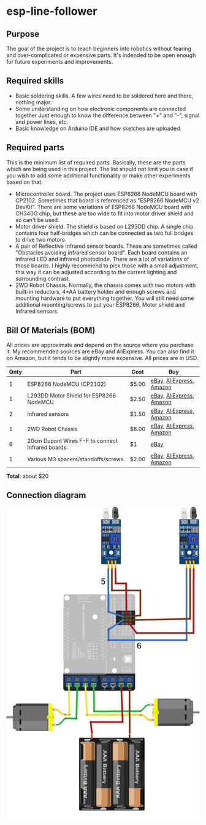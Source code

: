 # esp-line-follower
## Purpose
The goal of the project is to teach beginners into robotics without fearing and over-complicated or expensive parts.
It's indended to be open enough for future experiments and improvements.

## Required skills
* Basic soldering skills.
  A few wires need to be soldered here and there, nothing major.
* Some understanding on how electronic components are connected together
  Just enough to know the difference between "+" and "-", signal and power lines, etc.
* Basic knowledge on Arduino IDE and how sketches are uploaded.

## Required parts
This is the minimum list of required parts. Basically, these are the parts which are being used in this project.
The list should not limit you in case if you wish to add some additional functionality or make other experiments based on that.
* Microcontroller board.
  The project uses ESP8266 NodeMCU board with CP2102. Sometimes that board is referenced as "ESP8266 NodeMCU v2 DevKit".
  There are some variations of ESP8266 NodeMCU board with CH340G chip, but these are too wide to fit into motor driver shield and so can't be used.
* Motor driver shield.
  The shield is based on L293DD chip. A single chip contains four half-bridges which can be connected as two full bridges to drive two motors.
* A pair of Reflective Infrared sensor boards.
  These are sometimes called "Obstacles avoiding infrared sensor board". Each board contains an infrared LED and infrared photodiode.
  There are a lot of variations of those boards. I highly recommend to pick those with a small adjustment, this way it can be adjusted according to the current lighting and surrounding contrast.
* 2WD Robot Chassis.
  Normally, the chassis comes with two motors with built-in reductors, 4*AA battery holder and enough screws and mounting hardware to put everything together. You will still need some additional mounting/screws to put your ESP8266, Motor shield and Infrared sensors.

## Bill Of Materials (BOM)
All prices are approximate and depend on the source where you purchase it. My recommended sources are eBay and AliExpress. You can also find it on Amazon, but it tends to be slightly more expensive. All prices are in USD.

Qnty | Part | Cost | Buy
-- | - | - | -
1 | ESP8266 NodeMCU (CP2102) | $5.00 | [eBay](https://www.ebay.com/itm/183659209296), [AliExpress](https://www.aliexpress.com/item/32716698412.html), [Amazon](https://www.amazon.com/ESP8266-microcontroller-NodeMCU-WiFi-CP2102/dp/B071WRD25D/ref=sr_1_1?keywords=B071WRD25D&qid=1568748259&s=gateway&sr=8-1)
1 | L293DD Motor Shield for ESP8266 NodeMCU | $2.50 | [eBay](https://www.ebay.com/itm/123883947048), [AliExpress](https://www.aliexpress.com/item/32870926299.html), [Amazon](https://www.amazon.com/BeediY-NodeMCU-ESP-12E-ESP8266-Control/dp/B07QVCMM5B/ref=sr_1_1?keywords=B07QVCMM5B&qid=1568748516&s=gateway&sr=8-1)
2 | Infrared sensors | $1.50 | [eBay](https://www.ebay.com/itm/132461910910), [AliExpress](https://www.aliexpress.com/item/4000028730932.html), [Amazon](https://www.amazon.com/HiLetgo-Infrared-Avoidance-Reflective-Photoelectric/dp/B07W97H2WS/ref=sr_1_1?keywords=B07W97H2WS&qid=1568748581&s=gateway&sr=8-1)
1 | 2WD Robot Chassis | $8.00 | [eBay](https://www.ebay.com/itm/263825340577), [AliExpress](https://www.aliexpress.com/item/32766175672.html), [Amazon](https://www.amazon.com/SainSmart-Smart-Chassis-Tracing-Encoder/dp/B072N7QNV9/ref=sr_1_1?keywords=B072N7QNV9&qid=1568748118&s=gateway&sr=8-1)
6 | 20cm Dupont Wires F-F to connect Infrared boards | $1 | [eBay](https://www.ebay.com/itm/302547527164)
1 | Various M3 spacers/standoffs/screws | $2.00 | [eBay](https://www.ebay.com/itm/253323075671), [AliExpress](https://www.aliexpress.com/item/32799855557.html), [Amazon](https://www.amazon.com/Yosoo-120pcs-standoff-motherboard-assortment/dp/B01GO2GWWW/ref=sr_1_1?keywords=B01GO2GWWW&qid=1569029665&sr=8-1)

**Total**: about $20

## Connection diagram
![Fritzing](schematic/line-follower-diagram.png)
